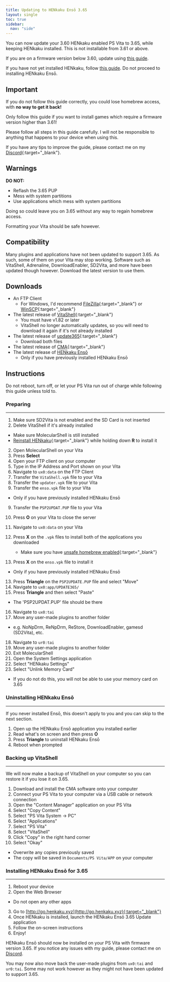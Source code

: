 ```yaml
---
title: Updating to HENkaku Ensō 3.65
layout: single
toc: true
sidebar:
  nav: "side"
---
```


You can now update your 3.60 HENkaku enabled PS Vita to 3.65, while keeping HENkaku installed. This is not installable from 3.61 or above.

<div class="notice"><p>If you are on a firmware version below 3.60, update using <a href="/guide/updating-to-3.60/">this guide</a>.</p>
<p>If you have not yet installed HENkaku, follow <a href="/guide/installing-henkaku/">this guide</a>. Do not proceed to installing HENkaku Ensō.</p></div>

## Important
If you do not follow this guide correctly, you could lose homebrew access, with **no way to get it back!**

Only follow this guide if you want to install games which require a firmware version higher than 3.61!

Please follow all steps in this guide carefully. I will not be responsible to anything that happens to your device when using this.

If you have any tips to improve the guide, please contact me on my [Discord](/help/discord/){:target="_blank"}.

## Warnings

**DO NOT:**
- Reflash the 3.65 PUP
- Mess with system partitions
- Use applications which mess with system partitions

Doing so could leave you on 3.65 without any way to regain homebrew access.

Formatting your Vita should be safe however.

## Compatibility

Many plugins and applications have not been updated to support 3.65. As such, some of them on your Vita may stop working. Software such as VitaShell, Adrenaline, DownloadEnabler, SD2Vita, and more have been updated though however. Download the latest version to use them.

## Downloads

- An FTP Client
	- For Windows, I'd recommend [FileZilla](https://filezilla-project.org/){:target="_blank"} or [WinSCP](https://winscp.net/eng/download.php){:target="_blank"}
- The latest release of [VitaShell](https://github.com/TheOfficialFloW/VitaShell/releases/latest/){:target="_blank"}
  - You must have v1.82 or later
  - VitaShell no longer automatically updates, so you will need to download it again if it's not already installed
- The latest release of [update365](https://github.com/TheOfficialFloW/update365/releases/latest){:target="_blank"}
  - Download both files
- The latest release of [CMA](http://cma.dl.playstation.net/cma/win/gb/index.html){:target="_blank"}
- The latest release of [HENkaku Ensō](https://github.com/henkaku/enso/releases/download/v1.0/enso.vpk)
  - Only if you have previously installed HENkaku Ensō

## Instructions

Do not reboot, turn off, or let your PS Vita run out of charge while following this guide unless told to.

### Preparing
---

1. Make sure SD2Vita is not enabled and the SD Card is not inserted
1. Delete VitaShell if it's already installed
  - Make sure MolecularShell is still installed
  - [Reinstall HENkaku](/guide/installing-henkaku/#instructions){:target="_blank"} while holding down **R** to install it
2. Open MolecularShell on your Vita
3. Press **Select**
4. Open your FTP client on your computer
5. Type in the IP Address and Port shown on your Vita
6. Navigate to `ux0:data` on the FTP Client
7. Transfer the `VitaShell.vpk` file to your Vita
8. Transfer the `updater.vpk` file to your Vita
9. Transfer the `enso.vpk` file to your Vita
  - Only if you have previously installed HENkaku Ensō
9. Transfer the `PSP2UPDAT.PUP` file to your Vita
10. Press **O** on your Vita to close the server
11. Navigate to `ux0:data` on your Vita
12. Press **X** on the `.vpk` files to install both of the applications you downloaded
	- Make sure you have [unsafe homebrew enabled](/guide/installing-henkaku/#enabling-unsafe-homebrew){:target="_blank"}

13. Press **X** on the `enso.vpk` file to install it
  - Only if you have previously installed HENkaku Ensō
13. Press **Triangle** on the `PSP2UPDATE.PUP` file and select "Move"
14. Navigate to `ux0:app/UPDATE365/`
15. Press **Triangle** and then select "Paste"
  - The 'PSP2UPDAT.PUP' file should be there
16. Navigate to `ux0:tai`
17. Move any user-made plugins to another folder
  - e.g. NoNpDrm, ReNpDrm, ReStore, DownloadEnabler, gamesd (SD2Vita), etc.
18. Navigate to `ur0:tai`
19. Move any user-made plugins to another folder
20. Exit MolecularShell
21. Open the System Settings application
22. Select "HENkaku Settings"
23. Select "Unlink Memory Card"
  - If you do not do this, you will not be able to use your memory card on 3.65

### Uninstalling HENkaku Ensō
---

If you never installed Ensō, this doesn't apply to you and you can skip to the next section.

1. Open up the HENkaku Ensō application you installed earlier
2. Read what's on screen and then press **O**
3. Press **Triangle** to uninstall HENkaku Ensō
4. Reboot when prompted

### Backing up VitaShell
---

We will now make a backup of VitaShell on your computer so you can restore it if you lose it on 3.65.

1. Download and install the CMA software onto your computer
2. Connect your PS Vita to your computer via a USB cable or network connection
3. Open the "Content Manager" application on your PS Vita
4. Select "Copy Content"
5. Select "PS Vita System -> PC"
6. Select "Applications"
7. Select "PS Vita"
8. Select "VitaShell"
9. Click "Copy" in the right hand corner
10. Select "Okay"
  - Overwrite any copies previously saved
  - The copy will be saved in `Documents/PS Vita/APP` on your computer

### Installing HENkaku Ensō for 3.65
---

1. Reboot your device
2. Open the Web Browser
  - Do not open any other apps
3. Go to [http://go.henkaku.xyz](http://go.henkaku.xyz){:target="_blank"}
4. Once HENkaku is installed, launch the HENkaku Ensō 3.65 Update application
5. Follow the on-screen instructions
6. Enjoy!

HENkaku Ensō should now be installed on your PS Vita with firmware version 3.65. If you notice any issues with my guide, please contact me on [Discord](/help/discord/).

You may now also move back the user-made plugins from `ux0:tai` and `ur0:tai`. Some may not work however as they might not have been updated to support 3.65.
